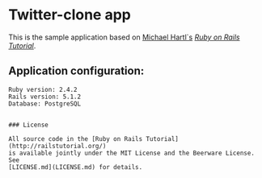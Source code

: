 # Twitter-clone app

This is the sample application based on [Michael Hartl`s](http://www.michaelhartl.com/)
[_Ruby on Rails Tutorial_](http://www.railstutorial.org/).

## Application configuration:

```
Ruby version: 2.4.2
Rails version: 5.1.2
Database: PostgreSQL


### License

All source code in the [Ruby on Rails Tutorial](http://railstutorial.org/)
is available jointly under the MIT License and the Beerware License. See
[LICENSE.md](LICENSE.md) for details.
```
